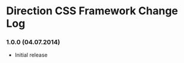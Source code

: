 Direction CSS Framework Change Log
==================================

### 1.0.0 (04.07.2014)
* Initial release